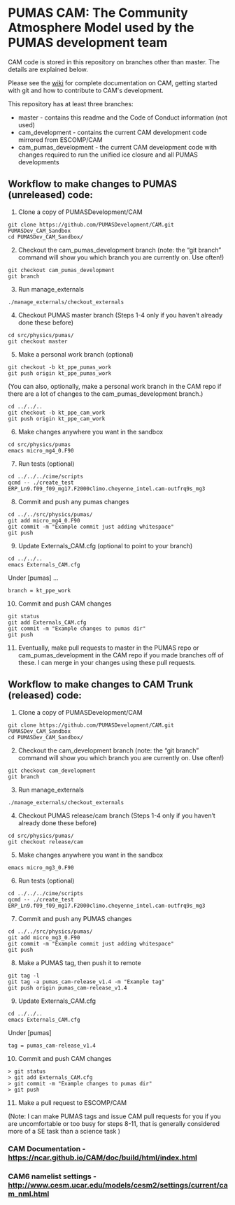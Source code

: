 # PUMAS CAM: The Community Atmosphere Model used by the PUMAS development team

CAM code is stored in this repository on branches other than master.  The details are explained below.

Please see the [wiki](https://github.com/ESCOMP/CAM/wiki) for complete documentation on CAM, getting started with git and how to contribute to CAM's development.

This repository has at least three branches:
* master - contains this readme and the Code of Conduct information (not used)
* cam_development - contains the current CAM development code mirrored from ESCOMP/CAM
* cam_pumas_development - the current CAM development code with changes required to run the unified ice closure and all PUMAS developments

## Workflow to make changes to PUMAS (unreleased) code:

1. Clone a copy of PUMASDevelopment/CAM
```
git clone https://github.com/PUMASDevelopment/CAM.git PUMASDev_CAM_Sandbox
cd PUMASDev_CAM_Sandbox/
```
2. Checkout the cam_pumas_development branch (note: the “git branch” command will show you which branch you are currently on. Use often!)
```
git checkout cam_pumas_development
git branch
```
3. Run manage_externals
```
./manage_externals/checkout_externals
```
4. Checkout PUMAS master branch (Steps 1-4 only if you haven’t already done these before)
```
cd src/physics/pumas/
git checkout master
```
5. Make a personal work branch (optional)   
```
git checkout -b kt_ppe_pumas_work
git push origin kt_ppe_pumas_work
```
(You can also, optionally, make a personal work branch in the CAM repo if there are a lot of changes to the cam_pumas_development branch.)
```
cd ../../..
git checkout -b kt_ppe_cam_work
git push origin kt_ppe_cam_work
```
6. Make changes anywhere you want in the sandbox
```
cd src/physics/pumas
emacs micro_mg4_0.F90
```
7. Run tests (optional)
```
cd ../../../cime/scripts
qcmd -- ./create_test ERP_Ln9.f09_f09_mg17.F2000climo.cheyenne_intel.cam-outfrq9s_mg3
```
8. Commit and push any pumas changes
```
cd ../../src/physics/pumas/
git add micro_mg4_0.F90
git commit -m "Example commit just adding whitespace"
git push
```
9. Update Externals_CAM.cfg (optional to point to your branch)
```
cd ../../..
emacs Externals_CAM.cfg
```
Under [pumas] ...
```
branch = kt_ppe_work
```
10. Commit and push CAM changes
```
git status
git add Externals_CAM.cfg 
git commit -m "Example changes to pumas dir"
git push
```
11. Eventually, make pull requests to master in the PUMAS repo or cam_pumas_development in the CAM repo if you made branches off of these. I can merge in your changes using these pull requests.

## Workflow to make changes to CAM Trunk (released) code:

1. Clone a copy of PUMASDevelopment/CAM
```
git clone https://github.com/PUMASDevelopment/CAM.git PUMASDev_CAM_Sandbox
cd PUMASDev_CAM_Sandbox/
```
2. Checkout the cam_development branch (note: the “git branch” command will show you which branch you are currently on. Use often!)
```
git checkout cam_development
git branch
```
3. Run manage_externals
```
./manage_externals/checkout_externals
```
4. Checkout PUMAS release/cam branch (Steps 1-4 only if you haven’t already done these before)
```
cd src/physics/pumas/
git checkout release/cam
```
5. Make changes anywhere you want in the sandbox
```
emacs micro_mg3_0.F90
```
6. Run tests (optional)
```
cd ../../../cime/scripts
qcmd -- ./create_test ERP_Ln9.f09_f09_mg17.F2000climo.cheyenne_intel.cam-outfrq9s_mg3
```
7. Commit and push any PUMAS changes
```
cd ../../src/physics/pumas/
git add micro_mg3_0.F90
git commit -m "Example commit just adding whitespace"
git push
```
8. Make a PUMAS tag, then push it to remote
```
git tag -l 
git tag -a pumas_cam-release_v1.4 -m "Example tag"
git push origin pumas_cam-release_v1.4
```
9. Update Externals_CAM.cfg
```
cd ../../..
emacs Externals_CAM.cfg
```
Under [pumas]
```
tag = pumas_cam-release_v1.4
```
10. Commit and push CAM changes
```
> git status
> git add Externals_CAM.cfg 
> git commit -m "Example changes to pumas dir"
> git push
```
11. Make a pull request to ESCOMP/CAM

(Note: I can make PUMAS tags and issue CAM pull requests for you if you are uncomfortable or too busy for steps 8-11, that is generally considered more of a SE task than a science task )


### CAM Documentation - https://ncar.github.io/CAM/doc/build/html/index.html

### CAM6 namelist settings - http://www.cesm.ucar.edu/models/cesm2/settings/current/cam_nml.html

